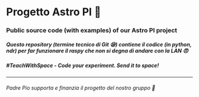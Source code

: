 # Progetto Astro PI :space_invader:
### Public source code (with examples) of our Astro PI project

##### Questo repository *(termine tecnico di Git :sleepy:)* contiene il codice (in python, ndr) per far funzionare il raspy che non si degna di andare con la LAN :angry:
##### #TeachWithSpace - Code your experiment. Send it to space!

------------
###### Padre Pio supporta e finanzia il progetto del nostro gruppo :pray:
